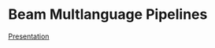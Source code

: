 # Beam Multlanguage Pipelines

[Presentation](https://docs.google.com/presentation/d/1RWv3bea_Atj9sL-peJXaImhOwSxxFtILzRj4a-BydvE/edit#slide=id.p)
